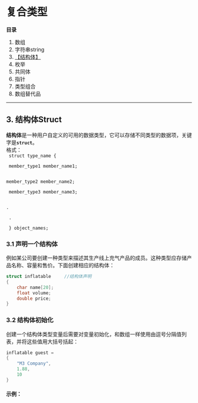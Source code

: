 # 复合类型

**目录**
1. 数组
2. 字符串string
3. [【结构体】](#structure)
4. 枚举
5. 共同体
6. 指针
7. 类型组合
8. 数组替代品

--------

<a id="structure"></a>

## 3. 结构体Struct

**结构体**是一种用户自定义的可用的数据类型，它可以存储不同类型的数据项，关键字是<code><b>struct</b></code>。   
格式：  
<code>
struct type_name {<br><br>
member_type1 member_name1;<br><br>
member_type2 member_name2;<br><br>
member_type3 member_name3;<br><br>
.<br><br>
.<br><br>
} object_names; 
 </code>

### 3.1 声明一个结构体
例如某公司要创建一种类型来描述其生产线上充气产品的成员。这种类型应存储产品名称、容量和售价。下面创建相应的结构体：  
```C++
struct inflatable     //结构体声明
{
    char name[20];
    float volume;
    double price;
}
```

### 3.2 结构体初始化
创建一个结构体类型变量后需要对变量初始化，和数组一样使用由逗号分隔值列表，并将这些值用大括号括起：
```C++
inflatable guest =
{
    "M3 Company",
    1.88,
    10
}

```

#### 示例：
```C++


```




